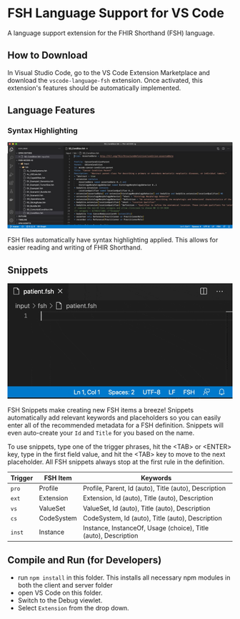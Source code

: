 # FSH Language Support for VS Code

A language support extension for the FHIR Shorthand (FSH) language.

## How to Download

In Visual Studio Code, go to the VS Code Extension Marketplace and download the
`vscode-language-fsh` extension. Once activated, this extension's features should
be automatically implemented.

## Language Features

### Syntax Highlighting

![FSH Syntax](images/docs/fsh-syntax.jpg)

FSH files automatically have syntax highlighting applied. This allows for easier reading and writing of FHIR Shorthand.

## Snippets

![FSH Snippets](images/docs/fsh-snippets.gif)

FSH Snippets make creating new FSH items a breeze! Snippets automatically add relevant keywords and placeholders so you can easily
enter all of the recommended metadata for a FSH definition.  Snippets will even auto-create your `Id` and `Title` for you based on the
name.

To use snippets, type one of the trigger phrases, hit the &lt;TAB&gt; or &lt;ENTER&gt; key, type in the first field value, and hit
the &lt;TAB&gt; key to move to the next placeholder.  All FSH snippets always stop at the first rule in the definition.

| Trigger | FSH Item   | Keywords |
| ------- | ---------- | -------- |
| `pro`   | Profile    | Profile, Parent, Id (auto), Title (auto), Description |
| `ext`   | Extension  | Extension, Id (auto), Title (auto), Description |
| `vs`    | ValueSet   | ValueSet, Id (auto), Title (auto), Description |
| `cs`    | CodeSystem | CodeSystem, Id (auto), Title (auto), Description |
| `inst`  | Instance   | Instance, InstanceOf, Usage (choice), Title (auto), Description |


## Compile and Run (for Developers)

- run `npm install` in this folder. This installs all necessary npm modules in both the
client and server folder
- open VS Code on this folder.
- Switch to the Debug viewlet.
- Select `Extension` from the drop down.

